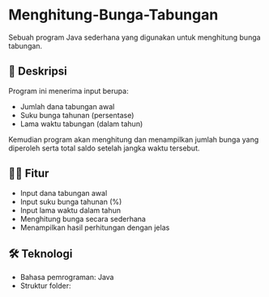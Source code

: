 # Menghitung-Bunga-Tabungan
Sebuah program Java sederhana yang digunakan untuk menghitung bunga tabungan.

## 📌 Deskripsi
Program ini menerima input berupa:
- Jumlah dana tabungan awal
- Suku bunga tahunan (persentase)
- Lama waktu tabungan (dalam tahun)

Kemudian program akan menghitung dan menampilkan jumlah bunga yang diperoleh serta total saldo setelah jangka waktu tersebut.

## 🧑‍💻 Fitur
- Input dana tabungan awal
- Input suku bunga tahunan (%)
- Input lama waktu dalam tahun
- Menghitung bunga secara sederhana
- Menampilkan hasil perhitungan dengan jelas

## 🛠 Teknologi
- Bahasa pemrograman: Java
- Struktur folder:  
